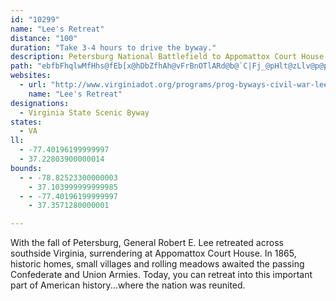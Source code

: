 ```yaml
---
id: "10299"
name: "Lee's Retreat"
distance: "100"
duration: "Take 3-4 hours to drive the byway."
description: Petersburg National Battlefield to Appomattox Court House National Historic Park
path: "ebfbFhqlwMfHhs@fEb[x@hDbZfhAh@vFrBnOTlARd@b@`C|Fj_@pHlt@zLlv@p@pAl@r@tA|@dGlBxd@|PvL`EvCv@b@^rGxBx@f@r@v@nAfCpGjTz@~EVrJd@zHx@zJh@fEvB|L|A~G`DfLbDvIvBbFnDzGvDhGpGrInG`HpEdEhBlE|DhHNrDKx@wG`JgBxCcDxGiDnJcAjDoB|IyAbKy@xJSpDiA~^e@lF}@fFiFpTi@xC]rCSlEBvWLd[NpCrAhPfAvPlBj`@bAbPHlEOpEqEp~@mFxc@[lDChFRpF^lDdMvn@d@dD\\rDDtFS~DkFb`@kAd]U|KhBfk@p@`Kr@`IlAlKx@lFhBbKdBdIvAtFxBlHzB~GjD|IvDrI|DxHzuA`fCbEdIbF`LnGpPzCnJlDrMfBlHhBbJnAjHrB|Nt[fwC|Dd`@`PhwBnAxKpBbMbSd`AxCfMxAfFrChJ|DxKpWno@nCnIdBdInIbg@~@bEjL`b@lAfGd@xDRlE?dFWnFo@rFsG~_@_@fEYrD}C~m@cDz`@sDtYYlEEfCD`IdAhM|@xEfGnVd@lEDnBK~DUxBg@xB_G`OcA|DY|BI~A?rCHlBRfB~@zD|FzMhBxFt@dE\\lC|Cp\\ZtFXnI?pDIrGiCnn@c@tEiEtWo@rEU`CMzGl@|_@DrFc@hK}AhNQpFHbG^pFnEj^l@zITxVEdFRbOD~@~@lFhAdD`BfDdBfCrGhHbK~LhDrF~CfHnAzDxBrJfTffA~@fGd@tH?lFcBnv@_BzzADfF^fFXxBx@dEn@fCjB`Fjs@v_BfGbQbTfq@lDzJlCfFxChEdLpLnCnDrDtGbClGtl@f|BhAfGj@rF\\rHBlDaBdaAi@|PyDnx@g@|FqBrNwBhKyZfpAaE`NuOnf@aErN}FdUkLpe@gRht@{p@|cC{ArEsBnE_C~D}ArBqTfVcHhHiCxBcExBkf@vRsHjDyClBkCtBaGjGqBdCiClEiBnD}a@x~@_B~CoNz[yB|DuKtMcEdGK^sCrDwAlAkJ`LwNfOeOrP}ArB{OrP{DrEaQhR}C~Dc@ReAzAoHrH[d@oAzBcA~ByBxGcDzFaGhO_@f@aC|FsCfG{CbIkDrHa@j@gEfKy@`Cw@`D[lCKbAOnEZpa@bA`aANdIr@hv@c@xb@OrDH~C^nCnA~CpAxBj@jB^~AN|AF|AGlCi@nDy@rB}FrKgHfLmA~BgAtC}@~C{EhSeDnLs@pESfDAtEZdGp@fEjAzEx@xBrClFbHlIlAxENzAD`C}@zTa@jC_AtCmEfGgCdCqNnKmQtLoEvBmE|@gCVqh@xCsF~@yEnB}g@tWsRfKeNxGmDrBce@jUqH~DyBr@mDl@eD`@uIp@iCl@mC|@iFfCuAx@eDfCgElEoBjCoBdD}AzCif@veAyBtGcPti@k@dD}CnT}@tE_AxD}BtG{AlDqCfFiBjCiCzCaFxE{NxK{EbDgDpAuEx@eq@hI{A\\}BfAwBrBu@lAw@hBm@hCc@xEq@bMq@lQp@ll@`Alk@?tBIrBi@xDiCfIaAfDUvA[lCmB~WYlGDfCRvBbE~XRxDE~Ei@nFmEv[w@fDyFvRmBdKi@tEOdCBzDnA|_@?xCo@hJqC~Zk@fKMnJ\\rRNhERpB^nBhA~DzBjEdm@pw@vArBtAfCrB|EtAnF`AnG^xH?lF_IbcD[lG_@`EsAfIo@rCsBtHwCtHmEjIwEnGoj@zn@sAfBmFdJ{I|QmC~EcEhGcFdGsDnDcClBoG~D{yAzr@sEpC}AnA}C|CoCrD_DnFmD`J}e@xeB_A`Fa@jDQrCGtHR~EbAvLjMzxAhAdI|Ilh@fDxS~NpdA`DhSxHzh@r@vFn@|GR~DhAj`@t@hSZlGlBvW\\xG~@ld@T|SIfFYhEcGp_@i@fFIxCBjCRrCVlBfDtMrb@hvAxCnKd@dCf@~Cj@fFbNjbBZzBl@dCz@dCtMpYbRpa@lCbFjUph@nFzMvLbX~a@v|@fHbPhE|ItZnu@hAxClBrGb@xBj@tEXrG@lEMlFc@~Dg@tCgs@neDmAlGsEpY{Qp{@cs@rnDy@dDeArCmAzBwCdEgyCh|DqLhOiKlNyfAhwAcf@j~@eQx[mDpHmYzi@mBxEyA~BiB|BgGpFo@~@sA`DkN`s@o@tBm@pAeQvXmFfFcEnHkF|F"
websites:
  - url: "http://www.virginiadot.org/programs/prog-byways-civil-war-lee%27sroute.asp"
    name: "Lee's Retreat"
designations:
  - Virginia State Scenic Byway
states:
  - VA
ll:
  - -77.40196199999997
  - 37.22803900000014
bounds:
  - - -78.82523300000003
    - 37.103999999999985
  - - -77.40196199999997
    - 37.3571280000001

---
```


<p>With the fall of Petersburg, General Robert E. Lee retreated across southside Virginia, surrendering at Appomattox Court House.  In 1865, historic homes, small villages and rolling meadows awaited the passing Confederate and Union Armies.   Today, you can retreat into this important part of American history...where the nation was reunited.</p>
